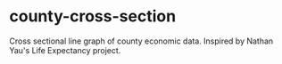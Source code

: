 county-cross-section
====================

Cross sectional line graph of county economic data.  Inspired by Nathan Yau's Life Expectancy project.
